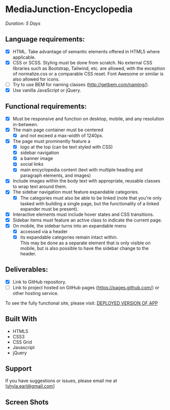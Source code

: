 # MediaJunction-Encyclopedia

_Duration: 5 Days_

## Language requirements:
- [X] HTML.  Take advantage of semantic elements offered in HTML5 where applicable.
- [X] CSS or SCSS.  Styling must be done from scratch.  No external CSS libraries such as Bootstrap, Tailwind, etc. are allowed, with the exception of normalize.css or a comparable CSS reset.  Font Awesome or similar is also allowed for icons.
- [ ] Try to use BEM for naming classes (http://getbem.com/naming/).
- [X] Use vanilla JavaScript or jQuery.

## Functional requirements:
- [X] Must be responsive and function on desktop, mobile, and any resolution in-between.
- [X] The main page container must be centered 
    - [X] and not exceed a max-width of 1240px.
- [X] The page must prominently feature a 
    - [X] logo at the top (can be text styled with CSS)
    - [X] sidebar navigation
    - [X] a banner image
    - [X] social links
    - [X] main encyclopedia content (text with multiple heading and paragraph elements, and images)
- [X] Include images within the body text with appropriate, reusable classes to wrap text around them.
- [X] The sidebar navigation must feature expandable categories.  
    - [X] The categories must also be able to be linked (note that you're only tasked with building a single page, but the functionality of a linked expander must be present).
- [X] Interactive elements must include hover states and CSS transitions.
- [X] Sidebar items must feature an active class to indicate the current page.
- [X] On mobile, the sidebar turns into an expandable menu 
    - [X] accessed via a header
    - [X] its expandable categories remain intact within.  
    This may be done as a separate element that is only visible on mobile, but is also possible to have the sidebar change to the header.  

## Deliverables:
- [X] Link to GitHub repository.
- [ ] Link to project hosted on GitHub pages (https://pages.github.com/) or other hosting service.

To see the fully functional site, please visit: [DEPLOYED VERSION OF APP](www.heroku.com)

## Built With

- HTML5
- CSS3
- CSS Grid
- Javascript
- jQuery

## Support
If you have suggestions or issues, please email me at [shyla.earl@gmail.com]

## Screen Shots


